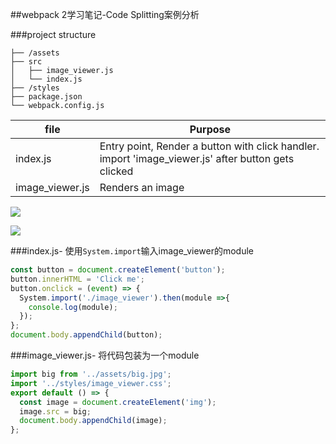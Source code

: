 ##webpack 2学习笔记-Code Splitting案例分析

###project structure

```
├── /assets
├── src
│   ├── image_viewer.js
│   └── index.js
├── /styles
├── package.json
└── webpack.config.js
```

file|Purpose
---|---
index.js|Entry point, Render a button with click handler. import 'image_viewer.js' after button gets clicked
image_viewer.js|Renders an image

![](http://i.imgur.com/VQOz1hu.png)

![](http://i.imgur.com/ylUNW4v.png)

###index.js- 使用`System.import`输入image_viewer的module

```javascript
const button = document.createElement('button');
button.innerHTML = 'Click me';
button.onclick = (event) => {
  System.import('./image_viewer').then(module =>{
    console.log(module);
  });
};
document.body.appendChild(button);
```

###image_viewer.js- 将代码包装为一个module

```javascript
import big from '../assets/big.jpg';
import '../styles/image_viewer.css';
export default () => {
  const image = document.createElement('img');
  image.src = big;
  document.body.appendChild(image);
};
```


